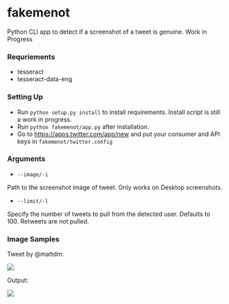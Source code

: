 # fakemenot
Python CLI app to detect if a screenshot of a tweet is genuine. Work in Progress

### Requriements

* tesseract
* tesseract-data-eng

### Setting Up

* Run `python setup.py install` to install requirements. Install script is still a work in progress.
* Run `python fakemenot/app.py` after installation.
* Go to https://apps.twitter.com/app/new and put your consumer and API keys in `fakemenot/twitter.config`


### Arguments

* `--image/-i`

Path to the screenshot image of tweet. Only works on Desktop screenshots.

* `--limit/-l`

Specify the number of tweets to pull from the detected user. Defaults to 100. Retweets are not pulled.


### Image Samples 

Tweet by @mattdm: 

![](http://i.imgur.com/5oDeoxv.png)

Output:

![](http://i.imgur.com/05ZeCxL.png)
